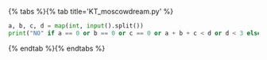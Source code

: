 {% tabs %}{% tab title='KT_moscowdream.py' %}

```py
a, b, c, d = map(int, input().split())
print("NO" if a == 0 or b == 0 or c == 0 or a + b + c < d or d < 3 else "YES)
```

{% endtab %}{% endtabs %}
